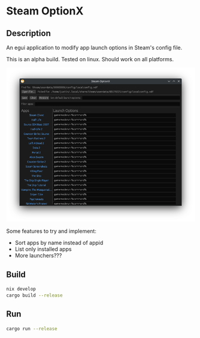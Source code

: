 # Steam OptionX

## Description

An egui application to modify app launch options in Steam's config file.

This is an alpha build. Tested on linux. Should work on all platforms.

![Alpha](assets/steam-optionx-alpha.png)

Some features to try and implement:

- Sort apps by name instead of appid
- List only installed apps
- More launchers???

## Build

```sh
nix develop
cargo build --release
```

## Run

```sh
cargo run --release
```
